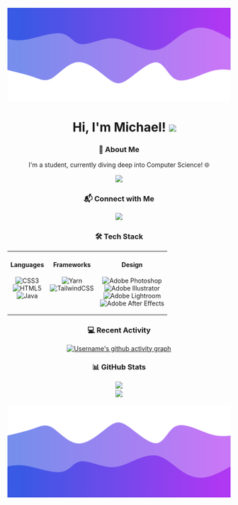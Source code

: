 ![Header](./header.png)

<div id="toc">
  <ul align="center" style="list-style: none">
    <summary>
      <h1>
        Hi, I'm Michael!
        <img src="https://user-images.githubusercontent.com/73097560/115834477-dbab4500-a447-11eb-908a-139a6edaec5c.gif">
      </h1>
    </summary>
  </ul>
</div>

<div align="center">
  <h3>🚀 About Me</h3>
  <p>I'm a student, currently diving deep into Computer Science! 🌐</p>

[![](https://visitcount.itsvg.in/api?id=michael-kudrik&label=Profile%20Views&color=7&icon=2&pretty=true)](https://visitcount.itsvg.in)

</div>

<div align="center">
  <h3>📬 Connect with Me</h3>

  <a href="https://linkedin.com/in/michael-kudrik">
    <img src="https://img.shields.io/badge/LinkedIn-%230077B5.svg?&style=for-the-badge&logo=linkedin&logoColor=white" />
  </a>
</div>

<div align="center">
  <h3>🛠 Tech Stack</h3>
  <table>
    <tr>
      <td align="center" valign="top">
        <h4>Languages</h4>

![CSS3](https://img.shields.io/badge/CSS3-%231572B6.svg?style=plastic&logo=css3&logoColor=white)<br/>
![HTML5](https://img.shields.io/badge/HTML5-%23E34F26.svg?style=plastic&logo=html5&logoColor=white)<br/>
![Java](https://img.shields.io/badge/Java-%23ED8B00.svg?style=plastic&logo=openjdk&logoColor=white)

</td>
<td align="center" valign="top">
<h4>Frameworks</h4>

![Yarn](https://img.shields.io/badge/Yarn-%232C8EBB.svg?style=plastic&logo=yarn&logoColor=white)<br/>
![TailwindCSS](https://img.shields.io/badge/Tailwind%20CSS-%2338B2AC.svg?style=plastic&logo=tailwind-css&logoColor=white)

</td>
<td align="center" valign="top">
<h4>Design</h4>

![Adobe Photoshop](https://img.shields.io/badge/Adobe%20Photoshop-%2331A8FF.svg?style=plastic&logo=Adobe%20Photoshop&logoColor=white)<br/>
![Adobe Illustrator](https://img.shields.io/badge/Adobe%20Illustrator-%23FF9A00.svg?style=plastic&logo=Adobe%20Illustrator&logoColor=white)<br/>
![Adobe Lightroom](https://img.shields.io/badge/Adobe%20Lightroom-31A8FF.svg?style=plastic&logo=Adobe%20Lightroom&logoColor=white)<br/>
![Adobe After Effects](https://img.shields.io/badge/Adobe%20After%20Effects-9999FF.svg?style=plastic&logo=Adobe%20After%20Effects&logoColor=white)

</td>
</tr>

  </table>
</div>

<div align="center">
  <h3>💻 Recent Activity</h3>

[![Username's github activity graph](https://github-readme-activity-graph.vercel.app/graph?username=michael-kudrik&theme=dracula)](https://github.com/michael-kudrik)

</div>

<div align="center">
  <h3>📊 GitHub Stats</h3>

![](https://p/api?username=michael-kudrik&theme=kacho_ga&hide_border=false&include_all_commits=true&count_private=true)<br/>
![](https://github-readme-stats.vercel.app/api/top-langs/?username=michael-kudrik&theme=radical&hide_border=false&include_all_commits=true&count_private=true&layout=compact)

</div>

![Footer](./footer.png)
